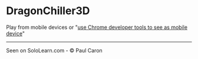 # DragonChiller3D

Play from mobile devices or "[use Chrome developer tools to see as mobile device](https://superuser.com/questions/1214829/how-can-i-view-the-mobile-version-of-a-webpage-in-google-chrome-for-desktop)"


---

Seen on SoloLearn.com - &copy; Paul Caron

